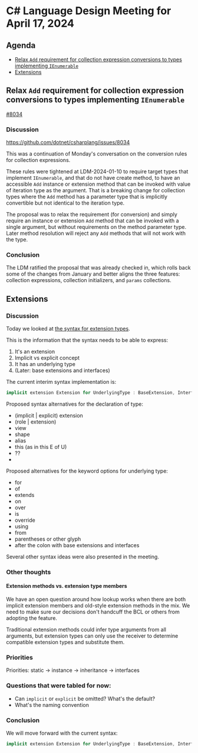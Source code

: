 # C# Language Design Meeting for April 17, 2024

## Agenda

*  [Relax `Add` requirement for collection expression conversions to types implementing `IEnumerable`](#relax-add-requirement-for-collection-expression-conversions-to-types-implementing-ienumerable)
* [Extensions](#extensions)

## Relax `Add` requirement for collection expression conversions to types implementing `IEnumerable`

[#8034](https://github.com/dotnet/csharplang/issues/8034)

### Discussion

https://github.com/dotnet/csharplang/issues/8034

This was a continuation of Monday's conversation on the conversion rules for collection expressions. 

These rules were tightened at LDM-2024-01-10 to require target types that implement `IEnumerable`, and that do not have create method, to have an accessible `Add` instance or extension method that can be invoked with value of iteration type as the argument. That is a breaking change for collection types where the `Add` method has a parameter type that is implicitly convertible but not identical to the iteration type.

The proposal was to relax the requirement (for conversion) and simply require an instance or extension `Add` method that can be invoked with a single argument, but without requirements on the method parameter type. Later method resolution will reject any `Add` methods that will not work with the type.

### Conclusion

The LDM ratified the proposal that was already checked in, which rolls back some of the changes from January and better aligns the three features: collection expressions, collection initializers, and `params` collections.

## Extensions

### Discussion

Today we looked at [the syntax for extension types](https://github.com/dotnet/csharplang/blob/main/meetings/working-groups/roles/roles-2023-02-15.md#what-keyword-for-underlying-type).

This is the information that the syntax needs to be able to express:

1. It's an extension
2. Implicit vs explicit concept
3. It has an underlying type
4. (Later: base extensions and interfaces)

The current interim syntax implementation is:

```csharp
implicit extension Extension for UnderlyingType : BaseExtension, Interface { }
```

Proposed syntax alternatives for the declaration of type:

- (implicit | explicit) extension
- (role | extension)
- view
- shape
- alias
- this (as in this E of U)
- ??
- 
Proposed alternatives for the keyword options for underlying type:

- for
- of
- extends
- on
- over
- is
- override
- using
- from
- parentheses or other glyph
- after the colon with base extensions and interfaces

Several other syntax ideas were also presented in the meeting.

### Other thoughts

#### Extension methods vs. extension type members

We have an open question around how lookup works when there are both implicit extension members and old-style extension methods in the mix. We need to make sure our decisions don't handcuff the BCL or others from adopting the feature.

Traditional extension methods could infer type arguments from all arguments, but extension types can only use the receiver to determine compatible extension types and substitute them.

### Priorities

Priorities: static -> instance -> inheritance -> interfaces

### Questions that were tabled for now:

* Can `implicit` or `explicit` be omitted? What's the default?
* What's the naming convention

### Conclusion

We will move forward with the current syntax:

```csharp
implicit extension Extension for UnderlyingType : BaseExtension, Interface { }
```
